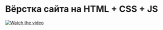 # Вёрстка сайта на HTML + CSS + JS
[![Watch the video](https://img.youtube.com/vi/i3BPghgLeTY/maxresdefault.jpg)](https://youtu.be/i3BPghgLeTY)
